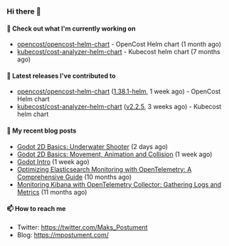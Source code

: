 ### Hi there 👋

#### 👷 Check out what I'm currently working on

- [opencost/opencost-helm-chart](https://github.com/opencost/opencost-helm-chart) - OpenCost Helm chart  (1 month ago)
- [kubecost/cost-analyzer-helm-chart](https://github.com/kubecost/cost-analyzer-helm-chart) - Kubecost helm chart (7 months ago)

#### 🔭 Latest releases I've contributed to

- [opencost/opencost-helm-chart](https://github.com/opencost/opencost-helm-chart) ([1.38.1-helm](https://github.com/opencost/opencost-helm-chart/releases/tag/1.38.1-helm), 1 week ago) - OpenCost Helm chart 
- [kubecost/cost-analyzer-helm-chart](https://github.com/kubecost/cost-analyzer-helm-chart) ([v2.2.5](https://github.com/kubecost/cost-analyzer-helm-chart/releases/tag/v2.2.5), 3 weeks ago) - Kubecost helm chart

#### 📜 My recent blog posts

- [Godot 2D Basics: Underwater Shooter](https://mpostument.com/posts/programming/godot/godot_underwater_shooter/) (2 days ago)
- [Godot 2D Basics: Movement, Animation and Collision](https://mpostument.com/posts/programming/godot/godot_movement_collision/) (1 week ago)
- [Godot Intro](https://mpostument.com/posts/programming/godot/godot_intro/) (1 week ago)
- [Optimizing Elasticsearch Monitoring with OpenTelemetry: A Comprehensive Guide](https://mpostument.com/posts/programming/observability/otel-elasticsearch/) (10 months ago)
- [Monitoring Kibana with OpenTelemetry Collector: Gathering Logs and Metrics](https://mpostument.com/posts/programming/observability/otel-kibana/) (11 months ago)

#### 📫 How to reach me

- Twitter: https://twitter.com/Maks_Postument
- Blog: https://mpostument.com/
